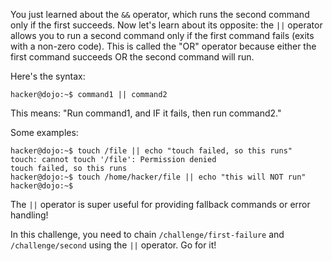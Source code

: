 You just learned about the `&&` operator, which runs the second command only if the first succeeds.
Now let's learn about its opposite: the `||` operator allows you to run a second command only if the first command fails (exits with a non-zero code).
This is called the "OR" operator because either the first command succeeds OR the second command will run.

Here's the syntax:
```console
hacker@dojo:~$ command1 || command2
```

This means: "Run command1, and IF it fails, then run command2."

Some examples:
```console
hacker@dojo:~$ touch /file || echo "touch failed, so this runs"
touch: cannot touch '/file': Permission denied
touch failed, so this runs
hacker@dojo:~$ touch /home/hacker/file || echo "this will NOT run"
hacker@dojo:~$
```

The `||` operator is super useful for providing fallback commands or error handling!

In this challenge, you need to chain `/challenge/first-failure` and `/challenge/second` using the `||` operator.
Go for it!
